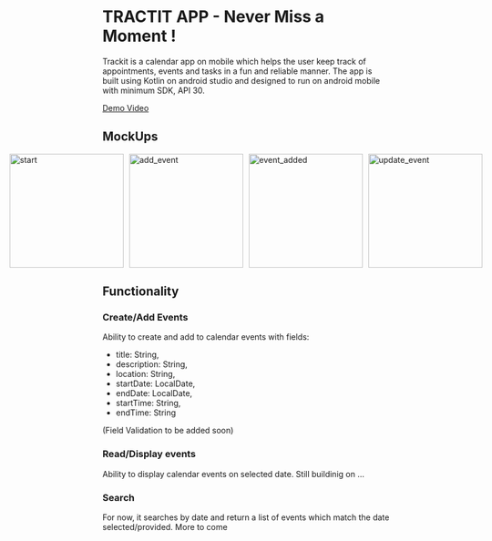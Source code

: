 # TRACTIT APP - Never Miss a Moment !

Trackit is a calendar app on mobile which helps the user keep track of appointments, events and tasks in a fun and reliable manner. The app is built using Kotlin on android studio and designed to run on android mobile with minimum SDK, API 30.

[Demo Video](https://youtu.be/Veb949ccc0k)

## MockUps
<div style="display: flex; justify-content: center; gap: 10px;">
  <img src="https://github.com/user-attachments/assets/fb56bef5-5c8d-44e8-9727-ddf8b5a09cef" alt="start" width="200">
  <img src="https://github.com/user-attachments/assets/194e381d-3a2b-4b9a-8c55-eea0a84a1e74" alt="add_event" width="200">
  <img src="https://github.com/user-attachments/assets/c8a65582-833f-4139-8ed8-044d46eade52" alt="event_added" width="200">
  <img src="https://github.com/user-attachments/assets/7e5aae5f-98c4-40d9-821d-3556453e65ce" alt="update_event" width="200">
</div>





## Functionality

### Create/Add Events
Ability to create and add to calendar events with fields:
- title: String,
- description: String,
- location: String,
- startDate: LocalDate,
- endDate: LocalDate,
- startTime: String,
- endTime: String

(Field Validation to be added soon)

### Read/Display events
Ability to display calendar events on selected date.
Still buildinig on ...

### Search
For now, it searches by date and return a list of events which match the date selected/provided.
More to come
